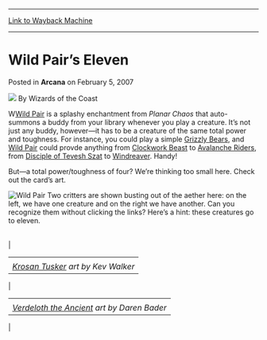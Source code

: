 
---
[Link to Wayback Machine](https://web.archive.org/web/20211201194614/https://magic.wizards.com/en/articles/archive/arcana/wild-pair%E2%80%99s-eleven-2007-02-05)

[_metadata_:author]:- "Wizards of the Coast"
[_metadata_:description]:- "WWild Pair is a splashy enchantment from Planar Chaos that auto-summons a buddy from your library whenever you play a creature. It’s not just any buddy, however—it has to be a creature of the same total power and toughness. For instance, you could play a simple Grizzly Bears, and Wild Pair could provde anything from Clockwork Beast to Avalanche Riders, from Disciple of Tevesh"
[_metadata_:generator]:- "Drupal 7 (http://drupal.org)"
[_metadata_:node]:- "698561"
[_metadata_:publish_date]:- "2007-02-05"
[_metadata_:source]:- "div-main-content"
[_metadata_:title]:- "Wild Pair’s Eleven"
[_metadata_:wayback_capture_timestamp]:- "2021-12-01 19:46:14"
[_metadata_:wayback_raw_url]:- "https://web.archive.org/web/20211201194614id_/https://magic.wizards.com/en/articles/archive/arcana/wild-pair%E2%80%99s-eleven-2007-02-05"
[_metadata_:wayback_url]:- "https://magic.wizards.com/en/articles/archive/arcana/wild-pair%E2%80%99s-eleven-2007-02-05"
---


Wild Pair’s Eleven
==================



 Posted in **Arcana**
 on February 5, 2007 






![](https://media.magic.wizards.com/styles/auth_small/public/images/person/wizards_author.jpg)
By Wizards of the Coast











W[Wild Pair](http://gatherer.wizards.com/Pages/Card/Details.aspx?&name=Wild%2BPair) is a splashy enchantment from *Planar Chaos* that auto-summons a buddy from your library whenever you play a creature. It’s not just any buddy, however—it has to be a creature of the same total power and toughness. For instance, you could play a simple [Grizzly Bears](https://gatherer.wizards.com/Pages/Card/Details.aspx?name=Grizzly+Bears), and [Wild Pair](https://gatherer.wizards.com/Pages/Card/Details.aspx?name=Wild+Pair) could provde anything from [Clockwork Beast](https://gatherer.wizards.com/Pages/Card/Details.aspx?name=Clockwork+Beast) to [Avalanche Riders](https://gatherer.wizards.com/Pages/Card/Details.aspx?name=Avalanche+Riders), from [Disciple of Tevesh Szat](https://gatherer.wizards.com/Pages/Card/Details.aspx?name=Disciple+of+Tevesh+Szat) to [Windreaver](https://gatherer.wizards.com/Pages/Card/Details.aspx?name=Windreaver). Handy!

But—a total power/toughness of four? We’re thinking too small here. Check out the card’s art.

![Wild Pair](http://gatherer.wizards.com/Handlers/Image.ashx?type=card&name=Wild+Pair)
Two critters are shown busting out of the aether here: on the left, we have one creature and on the right we have another. Can you recognize them without clicking the links? Here’s a hint: these creatures go to eleven.



|  |  |  |  |  |  |
| --- | --- | --- | --- | --- | --- |
| 

|  |
| --- |
|  |
| *[Krosan Tusker](https://gatherer.wizards.com/Pages/Card/Details.aspx?name=Krosan+Tusker) art by Kev Walker* |

 | 

|  |
| --- |
|  |
| *[Verdeloth the Ancient](https://gatherer.wizards.com/Pages/Card/Details.aspx?name=Verdeloth+the+Ancient) art by Daren Bader* |

 |







